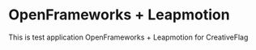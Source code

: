 OpenFrameworks + Leapmotion
========================================
This is test application OpenFrameworks + Leapmotion for CreativeFlag
 
